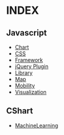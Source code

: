 INDEX
=====

Javascript
----------

* [Chart](doc/js-chart.md)
* [CSS](doc/js-css.md)
* [Framework](doc/js-framework.md)
* [jQuery Plugin](doc/js-jquery-plugin.md)
* [Library](doc/js-library.md)
* [Map](doc/js-map.md)
* [Mobility](doc/js-mobility.md)
* [Visualization](doc/js-visualization.md)


CShart
------
* [MachineLearning](doc/cs-ml.md)